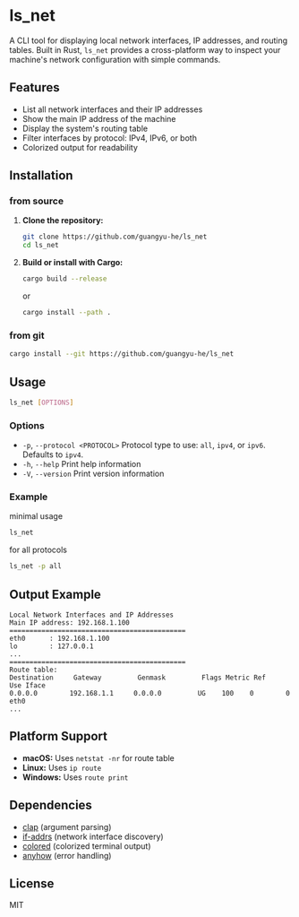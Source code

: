# ls_net

A CLI tool for displaying local network interfaces, IP addresses, and routing tables. Built in Rust, `ls_net` provides a
cross-platform way to inspect your machine's network configuration with simple commands.

## Features

- List all network interfaces and their IP addresses
- Show the main IP address of the machine
- Display the system's routing table
- Filter interfaces by protocol: IPv4, IPv6, or both
- Colorized output for readability

## Installation

### from source

1. **Clone the repository:**
   ```sh
   git clone https://github.com/guangyu-he/ls_net
   cd ls_net
   ```
2. **Build or install with Cargo:**
   ```sh
   cargo build --release
   ```

   or

   ```sh
   cargo install --path .
   ```

### from git

```sh
cargo install --git https://github.com/guangyu-he/ls_net
```

## Usage

```sh
ls_net [OPTIONS]
```

### Options

- `-p`, `--protocol <PROTOCOL>`  Protocol type to use: `all`, `ipv4`, or `ipv6`. Defaults to `ipv4`.
- `-h`, `--help`                 Print help information
- `-V`, `--version`              Print version information

### Example

minimal usage

```sh
ls_net
```

for all protocols

```sh
ls_net -p all
```

## Output Example

```
Local Network Interfaces and IP Addresses
Main IP address: 192.168.1.100
============================================
eth0      : 192.168.1.100
lo        : 127.0.0.1
...
============================================
Route table:
Destination     Gateway         Genmask         Flags Metric Ref    Use Iface
0.0.0.0        192.168.1.1     0.0.0.0         UG    100    0        0 eth0
...
```

## Platform Support

- **macOS:** Uses `netstat -nr` for route table
- **Linux:** Uses `ip route`
- **Windows:** Uses `route print`

## Dependencies

- [clap](https://crates.io/crates/clap) (argument parsing)
- [if-addrs](https://crates.io/crates/if-addrs) (network interface discovery)
- [colored](https://crates.io/crates/colored) (colorized terminal output)
- [anyhow](https://crates.io/crates/anyhow) (error handling)

## License

MIT
